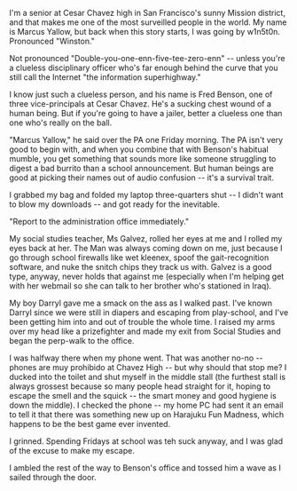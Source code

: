 I'm a senior at Cesar Chavez high in San Francisco's sunny Mission district, and that 
makes me one of the most surveilled people in the world. My name is Marcus Yallow, but 
back when this story starts, I was going by w1n5t0n. Pronounced "Winston."

Not pronounced "Double-you-one-enn-five-tee-zero-enn" -- unless you're a clueless 
disciplinary officer who's far enough behind the curve that you still call the Internet 
"the information superhighway."

I know just such a clueless person, and his name is Fred Benson, one of three 
vice-principals at Cesar Chavez. He's a sucking chest wound of a human being. But if 
you're going to have a jailer, better a clueless one than one who's really on the ball.

"Marcus Yallow," he said over the PA one Friday morning. The PA isn't very good to begin 
with, and when you combine that with Benson's habitual mumble, you get something that 
sounds more like someone struggling to digest a bad burrito than a school announcement. 
But human beings are good at picking their names out of audio confusion -- it's a 
survival trait.

I grabbed my bag and folded my laptop three-quarters shut -- I didn't want to blow my 
downloads -- and got ready for the inevitable.

"Report to the administration office immediately."

My social studies teacher, Ms Galvez, rolled her eyes at me and I rolled my eyes back at 
her. The Man was always coming down on me, just because I go through school firewalls 
like wet kleenex, spoof the gait-recognition software, and nuke the snitch chips they 
track us with. Galvez is a good type, anyway, never holds that against me (especially 
when I'm helping get with her webmail so she can talk to her brother who's stationed in 
Iraq).

My boy Darryl gave me a smack on the ass as I walked past. I've known Darryl since we 
were still in diapers and escaping from play-school, and I've been getting him into and 
out of trouble the whole time. I raised my arms over my head like a prizefighter and 
made my exit from Social Studies and began the perp-walk to the office.

I was halfway there when my phone went. That was another no-no -- phones are muy 
prohibido at Chavez High -- but why should that stop me? I ducked into the toilet and 
shut myself in the middle stall (the furthest stall is always grossest because so many 
people head straight for it, hoping to escape the smell and the squick -- the smart 
money and good hygiene is down the middle). I checked the phone -- my home PC had sent 
it an email to tell it that there was something new up on Harajuku Fun Madness, which 
happens to be the best game ever invented.

I grinned. Spending Fridays at school was teh suck anyway, and I was glad of the excuse 
to make my escape.

I ambled the rest of the way to Benson's office and tossed him a wave as I sailed 
through the door.

